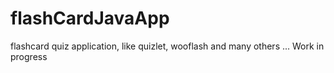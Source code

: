 # flashCardJavaApp

flashcard quiz application, like quizlet, wooflash and many others ...
Work in progress
